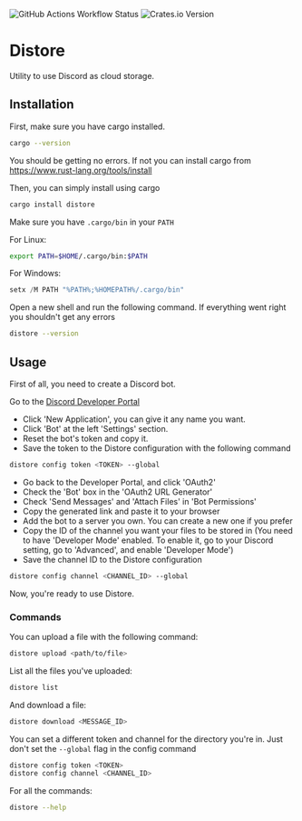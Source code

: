 ![GitHub Actions Workflow Status](https://img.shields.io/github/actions/workflow/status/obvMellow/distore/rust-clippy.yml?style=flat-square)
![Crates.io Version](https://img.shields.io/crates/v/distore?style=flat-square)

# Distore
Utility to use Discord as cloud storage.

## Installation

First, make sure you have cargo installed.
```sh
cargo --version
```
You should be getting no errors.
If not you can install cargo from https://www.rust-lang.org/tools/install

Then, you can simply install using cargo
```sh
cargo install distore
```

Make sure you have `.cargo/bin` in your `PATH`

For Linux:
```sh
export PATH=$HOME/.cargo/bin:$PATH
```

For Windows:
```powershell
setx /M PATH "%PATH%;%HOMEPATH%/.cargo/bin"
```

Open a new shell and run the following command. If everything went right you shouldn't get any errors
```sh
distore --version
```

## Usage

First of all, you need to create a Discord bot.

Go to the [Discord Developer Portal](https://discord.com/developers/applications)

- Click 'New Application', you can give it any name you want.
- Click 'Bot' at the left 'Settings' section.
- Reset the bot's token and copy it.
- Save the token to the Distore configuration with the following command
```sh
distore config token <TOKEN> --global
```
- Go back to the Developer Portal, and click 'OAuth2'
- Check the 'Bot' box in the 'OAuth2 URL Generator'
- Check 'Send Messages' and 'Attach Files' in 'Bot Permissions'
- Copy the generated link and paste it to your browser
- Add the bot to a server you own. You can create a new one if you prefer
- Copy the ID of the channel you want your files to be stored in (You need to have 'Developer Mode' enabled. To enable it, go to your Discord setting, go to 'Advanced', and enable 'Developer Mode')
- Save the channel ID to the Distore configuration
```sh
distore config channel <CHANNEL_ID> --global
```

Now, you're ready to use Distore.

### Commands

You can upload a file with the following command:
```sh
distore upload <path/to/file>
```

List all the files you've uploaded:
```sh
distore list
```

And download a file:
```sh
distore download <MESSAGE_ID>
```

You can set a different token and channel for the directory you're in. Just don't set the `--global` flag in the config command
```sh
distore config token <TOKEN>
distore config channel <CHANNEL_ID>
```

For all the commands:
```sh
distore --help
```
